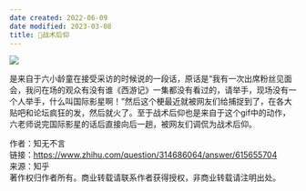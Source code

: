 ```yaml
---
date created: 2022-06-09
date modified: 2023-03-08
title: 🐤战术后仰
---
```


![](https://img2.oldwinter.top/🐤战术后仰_image_1.gif)

是来自于六小龄童在接受采访的时候说的一段话，原话是“我有一次出席粉丝见面会，我问在场的观众有没有谁《西游记》一集都没有看过的，请举手，现场没有一个人举手，什么叫国际影星啊！”然后这个梗最近就被网友们给捕捉到了，在各大贴吧和论坛疯狂的发，然后就火了。至于战术后仰也是来自于这个gif中的动作，六老师说完国际影星的话后直接向后一趟，被网友们调侃为战术后仰。

作者：知无不言  
链接：https://www.zhihu.com/question/314686064/answer/615655704  
来源：知乎  
著作权归作者所有。商业转载请联系作者获得授权，非商业转载请注明出处。
